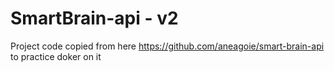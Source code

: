 # SmartBrain-api - v2

Project code copied from here https://github.com/aneagoie/smart-brain-api to practice doker on it

